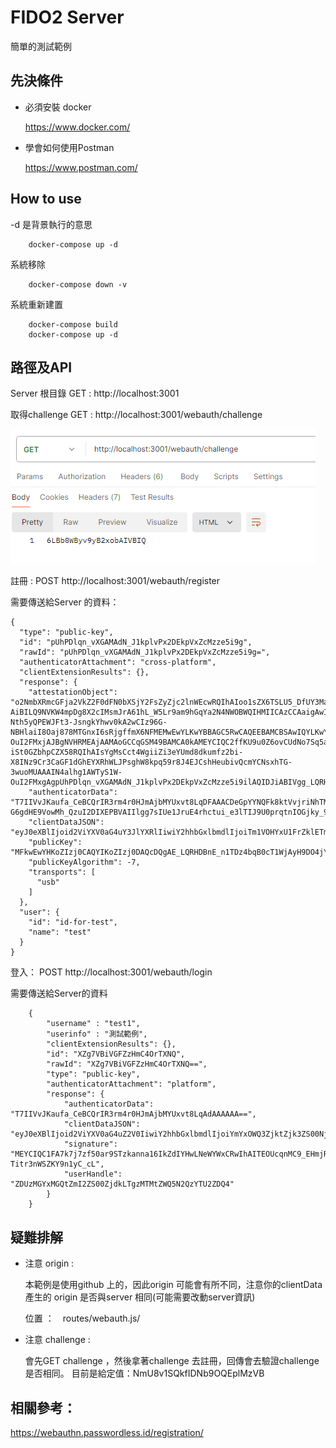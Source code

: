 # FIDO2 Server 

簡單的測試範例


## 先決條件

* 必須安裝 docker

    https://www.docker.com/

* 學會如何使用Postman

    https://www.postman.com/


## How to use

-d 是背景執行的意思
```
    docker-compose up -d 
```

系統移除
```
    docker-compose down -v 
```

系統重新建置

```
    docker-compose build 
    docker-compose up -d 
```

## 路徑及API

Server 根目錄 GET  : http://localhost:3001

取得challenge GET :  http://localhost:3001/webauth/challenge

![alt text](image.png)


註冊 : POST http://localhost:3001/webauth/register

需要傳送給Server 的資料：

```
{
  "type": "public-key",
  "id": "pUhPDlqn_vXGAMAdN_J1kplvPx2DEkpVxZcMzze5i9g",
  "rawId": "pUhPDlqn_vXGAMAdN_J1kplvPx2DEkpVxZcMzze5i9g=",
  "authenticatorAttachment": "cross-platform",
  "clientExtensionResults": {},
  "response": {
    "attestationObject": "o2NmbXRmcGFja2VkZ2F0dFN0bXSjY2FsZyZjc2lnWEcwRQIhAIoo1sZX6TSLU5_DfUY3MaqryceKd2z0mlPCeut_t53-AiBILQ9NVKW4mpDg8X2cIMsmJrA61hL_W5Lr9am9hGqYa2N4NWOBWQIHMIICAzCCAaigAwIBAgIEAcAAADAKBggqhkjOPQQDAjBiMQswCQYDVQQGEwJTRTESMBAGA1UECgwJQVRLZXlDQTAwMSIwIAYDVQQLDBlBdXRoZW50aWNhdG9yIEF0dGVzdGF0aW9uMRswGQYDVQQDExJBdXRoZW50cmVuZCBDQSAwMDAwIBcNMjEwMzA5MTEzNTA1WhgPMjA2MTAyMjcxMTM1MDVaMGcxCzAJBgNVBAYTAlRXMRQwEgYDVQQKDAtBdXRoZW5UcmVuZDEiMCAGA1UECwwZQXV0aGVudGljYXRvciBBdHRlc3RhdGlvbjEeMBwGA1UEAwwVQVRLZXkuUHJvIFNOIDAxQzAwMDAwMFkwEwYHKoZIzj0CAQYIKoZIzj0DAQcDQgAEF1mVPfYR1zxfjxIlkHnW-Nth5yQPEWJFt3-JsngkYhwv0kA2wCIz96G-NBHlaiI8Oaj878MTGnxI6sRjgffmX6NFMEMwEwYLKwYBBAGC5RwCAQEEBAMCBSAwIQYLKwYBBAGC5RwBAQQEEgQQ4alhg1AWTyS1W-OuI2FMxjAJBgNVHRMEAjAAMAoGCCqGSM49BAMCA0kAMEYCIQC2ffKU9u0Z6ovCUdNo7Sq5aa7T_-iSt0GZbhpCZX58RQIhAIsYgMsCct4WgiiZi3eYUmd8dkumfz2bi-X8INz9Cr3CaGF1dGhEYXRhWLJPsghW8kpq59r8J4EJCshHeubivQcmYCNsxhTG-3wuoMUAAAIN4alhg1AWTyS1W-OuI2FMxgAgpUhPDlqn_vXGAMAdN_J1kplvPx2DEkpVxZcMzze5i9ilAQIDJiABIVgg_LQRHDBnE_n1TDz4bqB0cT1WjAyH9DO4jYMhcQ8FUAgiWCDuwhR7Umu4TiuFy26L97eVMgn1TSmuq2cg4aOTL_1i06FrY3JlZFByb3RlY3QD",
    "authenticatorData": "T7IIVvJKaufa_CeBCQrIR3rm4r0HJmAjbMYUxvt8LqDFAAACDeGpYYNQFk8ktVvjriNhTMYAIKVITw5ap_71xgDAHTfydZKZbz8dgxJKVcWXDM83uYvYpQECAyYgASFYIPy0ERwwZxP59Uw8-G6gdHE9VowMh_QzuI2DIXEPBVAIIlgg7sIUe1JruE4rhctui_e3lTIJ9U0prqtnIOGjky_9YtOha2NyZWRQcm90ZWN0Aw==",
    "clientDataJSON": "eyJ0eXBlIjoid2ViYXV0aG4uY3JlYXRlIiwiY2hhbGxlbmdlIjoiTm1VOHYxU1FrZklETmI5T1FFcGxNelZCIiwib3JpZ2luIjoiaHR0cHM6Ly93ZWJhdXRobi5wYXNzd29yZGxlc3MuaWQiLCJjcm9zc09yaWdpbiI6ZmFsc2V9",
    "publicKey": "MFkwEwYHKoZIzj0CAQYIKoZIzj0DAQcDQgAE_LQRHDBnE_n1TDz4bqB0cT1WjAyH9DO4jYMhcQ8FUAjuwhR7Umu4TiuFy26L97eVMgn1TSmuq2cg4aOTL_1i0w==",
    "publicKeyAlgorithm": -7,
    "transports": [
      "usb"
    ]
  },
  "user": {
    "id": "id-for-test",
    "name": "test"
  }
}
```

登入： POST http://localhost:3001/webauth/login

需要傳送給Server的資料
```
    {
        "username" : "test1",
        "userinfo" : "測試範例",
        "clientExtensionResults": {},
        "id": "XZg7VBiVGFZzHmC4OrTXNQ",
        "rawId": "XZg7VBiVGFZzHmC4OrTXNQ==",
        "type": "public-key",
        "authenticatorAttachment": "platform",
        "response": {
            "authenticatorData": "T7IIVvJKaufa_CeBCQrIR3rm4r0HJmAjbMYUxvt8LqAdAAAAAA==",
            "clientDataJSON": "eyJ0eXBlIjoid2ViYXV0aG4uZ2V0IiwiY2hhbGxlbmdlIjoiYmYxOWQ3ZjktZjk3ZS00NjEyLTg0MjYtNDYwZTExZmExOTBmIiwib3JpZ2luIjoiaHR0cHM6Ly93ZWJhdXRobi5wYXNzd29yZGxlc3MuaWQiLCJjcm9zc09yaWdpbiI6ZmFsc2V9",
            "signature": "MEYCIQC1FA7k7j7zf50ar9STzkanna16IkZdIYHwLNeWYWxCRwIhAITEOUcqnMC9_EHmjRxzoq3K-Titr3nWSZKY9n1yC_cL",
            "userHandle": "ZDUzMGYxMGQtZmI2ZS00ZjdkLTgzMTMtZWQ5N2QzYTU2ZDQ4"
        }
    }
```

## 疑難排解

* 注意 origin : 
    
    本範例是使用github 上的，因此origin 可能會有所不同，注意你的clientData 產生的 origin 是否與server 相同(可能需要改動server資訊)

    位置 ：　routes/webauth.js/

* 注意 challenge :

    會先GET challenge ，然後拿著challenge 去註冊，回傳會去驗證challenge 是否相同。
    目前是給定值：NmU8v1SQkfIDNb9OQEplMzVB


## 相關參考：
https://webauthn.passwordless.id/registration/







